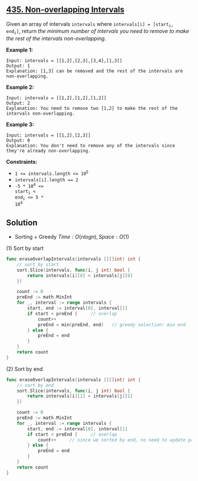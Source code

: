 ## [435. Non-overlapping Intervals](https://leetcode.com/problems/non-overlapping-intervals/)


Given an array of intervals `intervals` where <code>intervals[i] = [start<sub style="display: inline;">i</sub>, end<sub style="display: inline;">i</sub>]</code>, return _the minimum number of intervals you need to remove to make the rest of the intervals non-overlapping_.

**Example 1:**

```
Input: intervals = [[1,2],[2,3],[3,4],[1,3]]
Output: 1
Explanation: [1,3] can be removed and the rest of the intervals are non-overlapping.
```

**Example 2:**

```
Input: intervals = [[1,2],[1,2],[1,2]]
Output: 2
Explanation: You need to remove two [1,2] to make the rest of the intervals non-overlapping.
```

**Example 3:**

```
Input: intervals = [[1,2],[2,3]]
Output: 0
Explanation: You don't need to remove any of the intervals since they're already non-overlapping.
```

**Constraints:**

*   <code>1 <= intervals.length <= 10<sup>5</sup></code>
*   `intervals[i].length == 2`
*   <code>-5 * 10<sup>4</sup> <= start<sub style="display: inline;">i</sub> < end<sub style="display: inline;">i</sub> <= 5 * 10<sup>4</sup></code>



## Solution

- Sorting + Greedy	$Time: O(nlogn), Space: O(1)$ 

(1) Sort by start

```go
func eraseOverlapIntervals(intervals [][]int) int {
    // sort by start
    sort.Slice(intervals, func(i, j int) bool {
        return intervals[i][0] < intervals[j][0]
    })

    count := 0
    preEnd := math.MinInt
    for _, interval := range intervals {
        start, end := interval[0], interval[1]
        if start < preEnd {		// overlap
            count++
            preEnd = min(preEnd, end)   // greedy selection: min end
        } else {
            preEnd = end
        }
    }
    return count
}
```

(2) Sort by end

```go
func eraseOverlapIntervals(intervals [][]int) int {
    // sort by end
    sort.Slice(intervals, func(i, j int) bool {
        return intervals[i][1] < intervals[j][1]
    })

    count := 0
    preEnd := math.MinInt
    for _, interval := range intervals {
        start, end := interval[0], interval[1]
        if start < preEnd {		// overlap
            count++		// since we sorted by end, no need to update preEnd
        } else {
            preEnd = end
        }
    }
    return count
}
```

